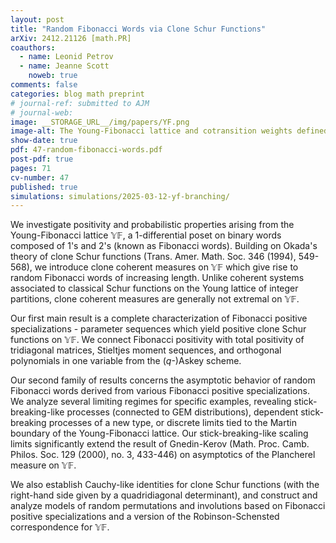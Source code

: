 ```yaml
---
layout: post
title: "Random Fibonacci Words via Clone Schur Functions"
arXiv: 2412.21126 [math.PR]
coauthors:
  - name: Leonid Petrov
  - name: Jeanne Scott
    noweb: true
comments: false
categories: blog math preprint
# journal-ref: submitted to AJM
# journal-web:
image: __STORAGE_URL__/img/papers/YF.png
image-alt: The Young-Fibonacci lattice and cotransition weights defined by an arbitrary harmonic function
show-date: true
pdf: 47-random-fibonacci-words.pdf
post-pdf: true
pages: 71
cv-number: 47
published: true
simulations: simulations/2025-03-12-yf-branching/
---
```



We investigate positivity and probabilistic properties arising from the Young-Fibonacci lattice $\mathbb{YF}$, a 1-differential poset on binary words composed of 1's and 2's (known as Fibonacci words). Building on Okada's theory of clone Schur functions (Trans. Amer. Math. Soc. 346 (1994), 549-568), we introduce clone coherent measures on $\mathbb{YF}$ which give rise to random Fibonacci words of increasing length. Unlike coherent systems associated to classical Schur functions on the Young lattice of integer partitions, clone coherent measures are generally not extremal on $\mathbb{YF}$.

Our first main result is a complete characterization of Fibonacci positive specializations - parameter sequences which yield positive clone Schur functions on $\mathbb{YF}$. We connect Fibonacci positivity with total positivity of tridiagonal matrices, Stieltjes moment sequences, and orthogonal polynomials in one variable from the ($q$-)Askey scheme.

Our second family of results concerns the asymptotic behavior of random Fibonacci words derived from various Fibonacci positive specializations. We analyze several limiting regimes for specific examples, revealing stick-breaking-like processes (connected to GEM distributions), dependent stick-breaking processes of a new type, or discrete limits tied to the Martin boundary of the Young-Fibonacci lattice. Our stick-breaking-like scaling limits significantly extend the result of Gnedin-Kerov (Math. Proc. Camb. Philos. Soc. 129 (2000), no. 3, 433-446) on asymptotics of the Plancherel measure on $\mathbb{YF}$.

We also establish Cauchy-like identities for clone Schur functions (with the right-hand side given by a quadridiagonal determinant), and construct and analyze models of random permutations and involutions based on Fibonacci positive specializations and a version of the Robinson-Schensted correspondence for $\mathbb{YF}$.
